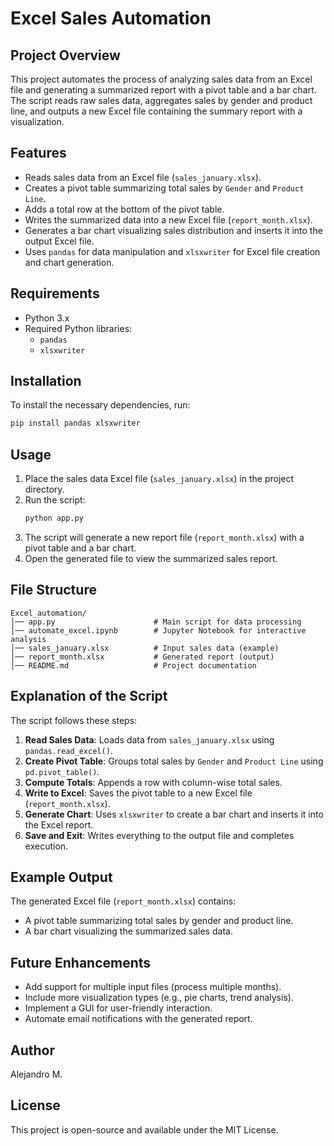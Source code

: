 # Excel Sales Automation

## Project Overview
This project automates the process of analyzing sales data from an Excel file and generating a summarized report with a pivot table and a bar chart. The script reads raw sales data, aggregates sales by gender and product line, and outputs a new Excel file containing the summary report with a visualization.

## Features
- Reads sales data from an Excel file (`sales_january.xlsx`).
- Creates a pivot table summarizing total sales by `Gender` and `Product Line`.
- Adds a total row at the bottom of the pivot table.
- Writes the summarized data into a new Excel file (`report_month.xlsx`).
- Generates a bar chart visualizing sales distribution and inserts it into the output Excel file.
- Uses `pandas` for data manipulation and `xlsxwriter` for Excel file creation and chart generation.

## Requirements
- Python 3.x
- Required Python libraries:
  - `pandas`
  - `xlsxwriter`

## Installation
To install the necessary dependencies, run:
```bash
pip install pandas xlsxwriter
```

## Usage
1. Place the sales data Excel file (`sales_january.xlsx`) in the project directory.
2. Run the script:
   ```bash
   python app.py
   ```
3. The script will generate a new report file (`report_month.xlsx`) with a pivot table and a bar chart.
4. Open the generated file to view the summarized sales report.

## File Structure
```
Excel_automation/
│── app.py                      # Main script for data processing
│── automate_excel.ipynb        # Jupyter Notebook for interactive analysis
│── sales_january.xlsx          # Input sales data (example)
│── report_month.xlsx           # Generated report (output)
│── README.md                   # Project documentation
```

## Explanation of the Script
The script follows these steps:
1. **Read Sales Data**: Loads data from `sales_january.xlsx` using `pandas.read_excel()`.
2. **Create Pivot Table**: Groups total sales by `Gender` and `Product Line` using `pd.pivot_table()`.
3. **Compute Totals**: Appends a row with column-wise total sales.
4. **Write to Excel**: Saves the pivot table to a new Excel file (`report_month.xlsx`).
5. **Generate Chart**: Uses `xlsxwriter` to create a bar chart and inserts it into the Excel report.
6. **Save and Exit**: Writes everything to the output file and completes execution.

## Example Output
The generated Excel file (`report_month.xlsx`) contains:
- A pivot table summarizing total sales by gender and product line.
- A bar chart visualizing the summarized sales data.

## Future Enhancements
- Add support for multiple input files (process multiple months).
- Include more visualization types (e.g., pie charts, trend analysis).
- Implement a GUI for user-friendly interaction.
- Automate email notifications with the generated report.

## Author
Alejandro M.

## License
This project is open-source and available under the MIT License.


